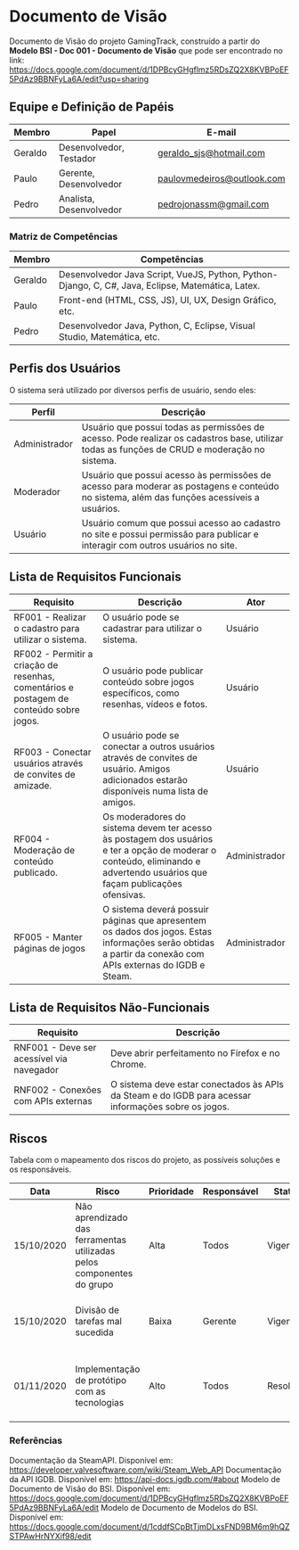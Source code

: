 # Documento de Visão

Documento de Visão do projeto GamingTrack, construído a partir do **Modelo BSI - Doc 001 - Documento de Visão** que pode ser encontrado no
link: https://docs.google.com/document/d/1DPBcyGHgflmz5RDsZQ2X8KVBPoEF5PdAz9BBNFyLa6A/edit?usp=sharing

## Equipe e Definição de Papéis

Membro     |     Papel   |   E-mail   |
---------  | ----------- | ---------- |
Geraldo    | Desenvolvedor, Testador  | geraldo_sjs@hotmail.com
Paulo      | Gerente, Desenvolvedor | paulovmedeiros@outlook.com
Pedro      | Analista, Desenvolvedor | pedrojonassm@gmail.com

### Matriz de Competências

Membro     |     Competências   |
---------  | ----------- |
Geraldo    | Desenvolvedor Java Script, VueJS, Python, Python-Django, C, C#, Java, Eclipse, Matemática, Latex. |
Paulo      | Front-end (HTML, CSS, JS), UI, UX, Design Gráfico, etc. |
Pedro      | Desenvolvedor Java, Python, C, Eclipse, Visual Studio, Matemática, etc. |

## Perfis dos Usuários

O sistema será utilizado por diversos perfis de usuário, sendo eles:

Perfil        | Descrição   |
---------     | ----------- |
Administrador | Usuário que possui todas as permissões de acesso. Pode realizar os cadastros base, utilizar todas as funções de CRUD e moderação no sistema.
Moderador     | Usuário que possui acesso às permissões de acesso para moderar as postagens e conteúdo no sistema, além das funções acessíveis a usuários.
Usuário       | Usuário comum que possui acesso ao cadastro no site e possui permissão para publicar e interagir com outros usuários no site.

## Lista de Requisitos Funcionais

Requisito                                 | Descrição   | Ator |
---------                                 | ----------- | ---------- |
RF001 - Realizar o cadastro para utilizar o sistema.     | O usuário pode se cadastrar para utilizar o sistema. | Usuário |
RF002 - Permitir a criação de resenhas, comentários e postagem de conteúdo sobre jogos. | O usuário pode publicar conteúdo sobre jogos específicos, como resenhas, vídeos e fotos. | Usuário |
RF003 - Conectar usuários através de convites de amizade. | O usuário pode se conectar a outros usuários através de convites de usuário. Amigos adicionados estarão disponíveis numa lista de amigos.  | Usuário |
RF004 - Moderação de conteúdo publicado. | Os moderadores do sistema devem ter acesso às postagem dos usuários e ter a opção de moderar o conteúdo, eliminando e advertendo usuários que façam publicações ofensivas. | Administrador |
RF005 - Manter páginas de jogos | O sistema deverá possuir páginas que apresentem os dados dos jogos. Estas informações serão obtidas a partir da conexão com APIs externas do IGDB e Steam. | Administrador |

## Lista de Requisitos Não-Funcionais

Requisito                                 | Descrição   |
---------                                 | ----------- |
RNF001 - Deve ser acessível via navegador | Deve abrir perfeitamento no Firefox e no Chrome. |
RNF002 - Conexões com APIs externas | O sistema deve estar conectados às APIs da Steam e do IGDB para acessar informações sobre os jogos. |

## Riscos

Tabela com o mapeamento dos riscos do projeto, as possíveis soluções e os responsáveis.

Data | Risco | Prioridade | Responsável | Status | Providência/Solução |
------ | ------ | ------ | ------ | ------ | ------ |
15/10/2020 | Não aprendizado das ferramentas utilizadas pelos componentes do grupo | Alta | Todos | Vigente | Reforçar estudos sobre as ferramentas e aulas com a integrante que conhece a ferramenta |
15/10/2020 | Divisão de tarefas mal sucedida | Baixa | Gerente | Vigente | Acompanhar de perto o desenvolvimento de cada membro da equipe |
01/11/2020 | Implementação de protótipo com as tecnologias | Alto | Todos | Resolvido | Encontrar tutorial com a maioria da tecnologia e implementar um caso base do sistema |

### Referências

Documentação da SteamAPI. Disponível em: https://developer.valvesoftware.com/wiki/Steam_Web_API
Documentação da API IGDB. Disponível em: https://api-docs.igdb.com/#about
Modelo de Documento de Visão do BSI. Disponível em: https://docs.google.com/document/d/1DPBcyGHgflmz5RDsZQ2X8KVBPoEF5PdAz9BBNFyLa6A/edit
Modelo de Documento de Modelos do BSI. Disponível em: https://docs.google.com/document/d/1cddfSCpBtTjmDLxsFND9BM6m9hQZSTPAwHrNYXif98/edit
